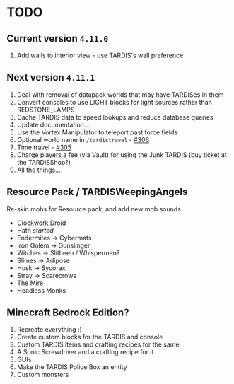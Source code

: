 # TODO

## Current version `4.11.0`

1. Add walls to interior view - use TARDIS's wall preference

## Next version `4.11.1`

1. Deal with removal of datapack worlds that may have TARDISes in them
2. Convert consoles to use LIGHT blocks for light sources rather than REDSTONE_LAMPS
3. Cache TARDIS data to speed lookups and reduce database queries
4. Update documentation...
5. Use the Vortex Manipulator to teleport past force fields
6. Optional world name in `/tardistravel` - [#306](https://github.com/eccentricdevotion/TARDIS/issues/306)
7. Time travel - [#305](https://github.com/eccentricdevotion/TARDIS/issues/305)
8. Charge players a fee (via Vault) for using the Junk TARDIS (buy ticket at the TARDISShop?)
9. All the things...

## Resource Pack / TARDISWeepingAngels

Re-skin mobs for Resource pack, and add new mob sounds

* Clockwork Droid
* Hath _started_
* Endermites -> Cybermats
* Iron Golem -> Gunslinger
* Witches -> Slitheen / Whispermen?
* Slimes -> Adipose
* Husk -> Sycorax
* Stray -> Scarecrows
* The Mire
* Headless Monks

## Minecraft Bedrock Edition?

1. Recreate everything :)
2. Create custom blocks for the TARDIS and console
3. Custom TARDIS items and crafting recipes for the same
4. A Sonic Screwdriver and a crafting recipe for it
5. GUIs
6. Make the TARDIS Police Box an entity
7. Custom monsters
